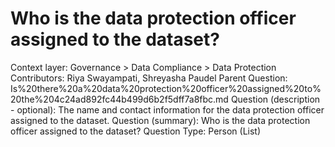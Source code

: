 # Who is the data protection officer assigned to the dataset?

Context layer: Governance > Data Compliance > Data Protection
Contributors: Riya Swayampati, Shreyasha Paudel
Parent Question: Is%20there%20a%20data%20protection%20officer%20assigned%20to%20the%204c24ad892fc44b499d6b2f5dff7a8fbc.md
Question (description - optional): The name and contact information for the data protection officer assigned to the dataset.
Question (summary): Who is the data protection officer assigned to the dataset?
Question Type: Person (List)